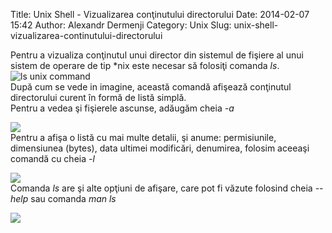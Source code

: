 Title: Unix Shell - Vizualizarea conţinutului directorului
Date: 2014-02-07 15:42
Author: Alexandr Dermenji
Category: Unix
Slug: unix-shell-vizualizarea-continutului-directorului

Pentru a vizualiza conţinutul unui director din sistemul de fişiere al
unui sistem de operare de tip \*nix este necesar să folosiţi
comanda *ls*.  
![ls unix
command](http://content.screencast.com/users/die2live/folders/Jing/media/6fe87bbd-5f90-498d-9538-bfe4619fe238/ls.png)  
După cum se vede in imagine, această comandă afişează conţinutul
directorului curent în formă de listă simplă.  
Pentru a vedea şi fişierele ascunse, adăugăm cheia *-a*  

![](http://content.screencast.com/users/die2live/folders/Jing/media/b42e524f-5163-4c27-a584-4e961c0419b5/ls-a.png)  
Pentru a afişa o listă cu mai multe detalii, şi anume: permisiunile,
dimensiunea (bytes), data ultimei modificări, denumirea, folosim aceeaşi
comandă cu cheia *-l*  

![](http://content.screencast.com/users/die2live/folders/Jing/media/85ce8921-06ea-424f-9f65-fd93704f6078/ls-l.png)  
Comanda *ls* are şi alte opţiuni de afişare, care pot fi văzute
folosind cheia *--help* sau comanda *man ls*  

![](http://content.screencast.com/users/die2live/folders/Jing/media/b42e524f-5163-4c27-a584-4e961c0419b5/ls-a.png)
